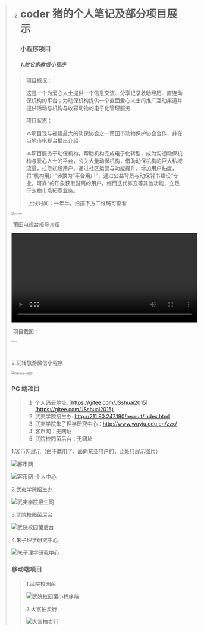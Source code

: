 > 2. # coder 猪的个人笔记及部分项目展示
>
>    ### 小程序项目
>
>    
>
>    ##### 1.给它家微信小程序
>
> > 项目概况：
> >
> > ​		这是一个为爱心人士提供一个信息交流、分享记录救助经历、直连动保机构的平台；为动保机构提供一个直面爱心人士的推广互动渠道并提供活动与机构与收容动物的电子化管理服务
> >
> > 项目状态：
> >
> > ​		本项目现与福建最大的动保协会之一莆田市动物保护协会合作，并在当地市电视台播出介绍。
> >
> > ​		本项目服务于动保机构，帮助机构完成电子化转型，成为沟通动保机构与爱心人士的平台，公关大量动保机构，借助动保机构的巨大私域流量，拉取初段用户，通过社区运营与功能提升，增加用户粘度，将“机构用户”转换为“平台用户”，通过公益背景与动保背书建设“专业，可靠”的形象获取游离的用户，继而迭代养宠等其他功能，立足于宠物市场拓宽业务。
> >
> > ​		上线时间：一年半，扫描下方二维码可查看
>
> <img src="./img/home.jpg" alt="avatar" style="zoom:50%;" />
>
> ​			莆田电视台报导介绍：
>
> <video width="500" height="240" controls>
>   <source src="video/莆田电视台报导介绍.mp4" type="video/mp4">
>   <source src="movie.ogg" type="video/ogg">
>   <source src="movie.webm" type="video/webm">
>   <object data="movie.mp4" width="320" height="240">
>     <embed src="movie.swf" width="320" height="240">
>   </object> 
> </video>
>
> 
>
> ​			项目截图：
>
> 
>
> <img src="./img/给它家.jpg" alt="给它家" style="zoom: 25%;" />
>
> ​			
>
> 2.玩转旅游微信小程序
>
> <img src="./img/玩转旅游小程序.png" alt="玩转旅游小程序" style="zoom: 50%;" />
>
> 
>
> ### PC 端项目
>
> > 1. 个人码云地址: [https://gitee.com/JSshuai2015](https://gitee.com/JSshuai2015)
> > 2. 武夷学院招生办: http://211.80.247.190/recruit/index.html
> > 3. 武夷学院朱子理学研究中心：http://www.wuyiu.edu.cn/zzx/
> > 4. 客币网：无网址
> > 5. 武院校园菌后台：无网址
>
> 1.客币网展示（由于商用了，面向东亚用户的，此处只展示图片）
>
> ![客币网](./img/客币网.png)
>
> ![客币网-个人中心](./img/客币网-个人中心.png)
>
> 2.武夷学院招生办
>
> 
>
> 
>
> ![武夷学院招生网](./img/武夷学院招生网.png)
>
> 3.武院校园菌后台
>
> ![武院校园菌后台](./img/武院校园菌后台.png)
>
> 4.朱子理学研究中心
>
> ![朱子理学研究中心](./img/朱子理学研究中心.png)
>
> ### 移动端项目
>
> > 1.武院校园菌
> >
> > ![武院校园菌小程序端](./img/武院校园菌小程序端.png)
> >
> > 2.大富拍卖行
> >
> > ![大富拍卖行](./img/大富拍卖行.png)
>
> 
